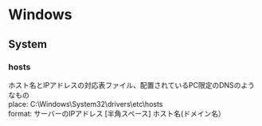 # Windows

## System
### **hosts**
ホスト名とIPアドレスの対応表ファイル、配置されているPC限定のDNSのようなもの</br>
place: C:\Windows\System32\drivers\etc\hosts </br>
format: サーバーのIPアドレス [半角スペース] ホスト名(ドメイン名）